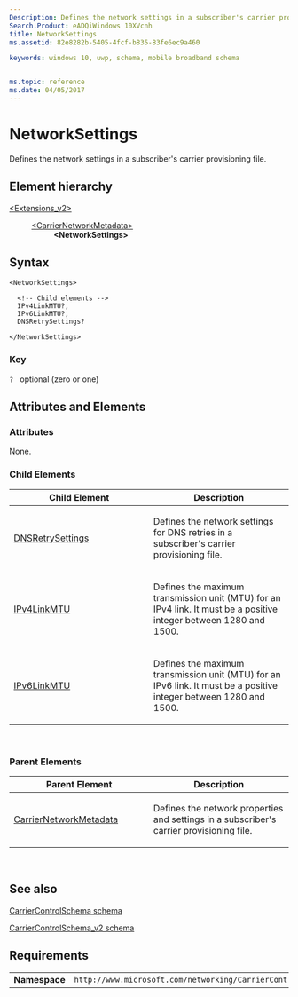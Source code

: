 ```yaml
---
Description: Defines the network settings in a subscriber's carrier provisioning file.
Search.Product: eADQiWindows 10XVcnh
title: NetworkSettings
ms.assetid: 82e8282b-5405-4fcf-b835-83fe6ec9a460

keywords: windows 10, uwp, schema, mobile broadband schema


ms.topic: reference
ms.date: 04/05/2017
---
```


# NetworkSettings


Defines the network settings in a subscriber's carrier provisioning file.

## Element hierarchy

<dl>
<dt><a href="element-extensions-v2.md">&lt;Extensions_v2&gt;</a></dt>
<dd>
<dl>
<dt><a href="element-carriernetworkmetadata.md">&lt;CarrierNetworkMetadata&gt;</a></dt>
<dd><b>&lt;NetworkSettings&gt;</b></dd>
</dl>
</dd>
</dl>

## Syntax

``` syntax
<NetworkSettings>

  <!-- Child elements -->
  IPv4LinkMTU?,
  IPv6LinkMTU?,
  DNSRetrySettings?

</NetworkSettings>
```

### Key

`?`   optional (zero or one)

## Attributes and Elements


### Attributes

None.

### Child Elements

<table>
<colgroup>
<col width="50%" />
<col width="50%" />
</colgroup>
<thead>
<tr class="header">
<th>Child Element</th>
<th>Description</th>
</tr>
</thead>
<tbody>
<tr class="odd">
<td><a href="element-dnsretrysettings.md">DNSRetrySettings</a> </td>
<td><p>Defines the network settings for DNS retries in a subscriber's carrier provisioning file.</p></td>
</tr>
<tr class="even">
<td><a href="element-ipv4linkmtu.md">IPv4LinkMTU</a> </td>
<td><p>Defines the maximum transmission unit (MTU) for an IPv4 link. It must be a positive integer between 1280 and 1500.</p></td>
</tr>
<tr class="odd">
<td><a href="element-ipv6linkmtu.md">IPv6LinkMTU</a> </td>
<td><p>Defines the maximum transmission unit (MTU) for an IPv6 link. It must be a positive integer between 1280 and 1500.</p></td>
</tr>
</tbody>
</table>

 

### Parent Elements

<table>
<colgroup>
<col width="50%" />
<col width="50%" />
</colgroup>
<thead>
<tr class="header">
<th>Parent Element</th>
<th>Description</th>
</tr>
</thead>
<tbody>
<tr class="odd">
<td><a href="element-carriernetworkmetadata.md">CarrierNetworkMetadata</a> </td>
<td><p>Defines the network properties and settings in a subscriber's carrier provisioning file.</p></td>
</tr>
</tbody>
</table>

 

## See also


[CarrierControlSchema schema](../carriercontrolschema/schema-root.md)

[CarrierControlSchema\_v2 schema](schema-root.md)

## Requirements

|          |         |
|----------|--------------|
| **Namespace** | `http://www.microsoft.com/networking/CarrierControl/v2` |

 

 
